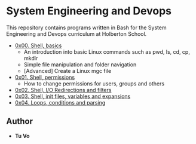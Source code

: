 # System Engineering and Devops
This repository contains programs written in Bash for the System Engineering and Devops curriculum at Holberton School.

* [0x00. Shell, basics](./0x00-shell_basics)
  * An introduction into basic Linux commands such as pwd, ls, cd, cp, mkdir
  * Simple file manipulation and folder navigation
  * [Advanced] Create a Linux mgc file
* [0x01. Shell, permissions](./0x01-shell_permissions)
  * How to change permissions for users, groups and others
* [0x02. Shell, I/O Redirections and filters](./0x02-shell_redirections)
* [0x03. Shell, init files, variables and expansions](./0x03-shell_variables_expansions)
* [0x04. Loops, conditions and parsing](./0x04-loops_conditions_and_parsing)

## Author
* __Tu Vo__
